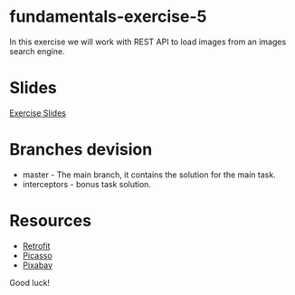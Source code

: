 # fundamentals-exercise-5

In this exercise we will work with REST API to load images from an images search engine.

# Slides
[Exercise Slides](https://docs.google.com/presentation/d/1Ln6M1DVShynD4XSvZz_C-4WOGBeLTu8xQ_uX4EpJ6i8/edit#slide=id.p)

# Branches devision
* master - The main branch, it contains the solution for the main task.
* interceptors - bonus task solution.

# Resources
* [Retrofit](http://square.github.io/retrofit/)
* [Picasso](http://square.github.io/picasso/)
* [Pixabay](https://pixabay.com/api/docs/)


Good luck!
